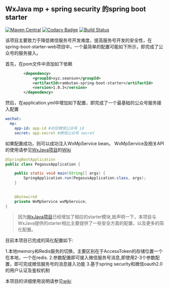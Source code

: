 ## WxJava mp + spring security 的spring boot starter 
[![Maven Central](https://img.shields.io/maven-central/v/xyz.seansun/rambutan-spring-boot-starter.svg)](https://gitee.com/lyfuci/Rambutan) 
[![Codacy Badge](https://api.codacy.com/project/badge/Grade/f003a15557a2423cade8fad04a2b6327)](https://www.codacy.com/manual/lyfuci/rambutan?utm_source=github.com&amp;utm_medium=referral&amp;utm_content=lyfuci/rambutan&amp;utm_campaign=Badge_Grade)
[![Build Status](https://travis-ci.com/lyfuci/rambutan.svg?branch=master)](https://travis-ci.com/lyfuci/rambutan)

该项目主要致力于降低微信服务号开发难度，提高服务号开发的安全性，在spring-boot-starter-web项目中，一个最简单的配置可能如下所示，即完成了公众号的服务接入。

首先，在pom文件中添加如下依赖

```xml
        <dependency>
            <groupId>xyz.seansun</groupId>
            <artifactId>rambutan-spring-boot-starter</artifactId>
            <version>1.0.3</version>
        </dependency>
```

然后，在application.yml中增加如下配置，即完成了一个最基础的公众号服务接入配置

```yaml
wechat:
  mp:
    app-id: app-id #对应微信公众号 id
    secret: app-secret #微信公众号 secret
```

如果配置成功，则可以成功注入WxMpService bean。
WxMpService及相关API的使用请参见[WxJava项目](https://github.com/Wechat-Group/WxJava)的[Wiki](https://github.com/Wechat-Group/WxJava/wiki)

```java
@SpringBootApplication
public class PegasusApplication {

    public static void main(String[] args) {
        SpringApplication.run(PegasusApplication.class, args);
    }

    
    @Autowired
    private WxMpService wxMpService;
}
```

> 因为[WxJava项目](https://github.com/Wechat-Group/WxJava)已经增加了相应的starter模块,故声明一下，本项目与WxJava提供的starter相比主要提供了一些安全方面的配置，以及更多的简化配置。

目前本项目已完成的简化配置如下:

1.本地memory和Redis服务的切换，主要区别在于AccessToken的存储位置一个在本地，一个在redis.
2.参数配置即可接入微信服务号消息,即使用2-3个参数配置，即可完成微信服务号的消息接入功能
3.基于spring security和微信oauth2.0的用户认证及鉴权机制

本项目的详细使用说明请参见[wiki](https://gitee.com/lyfuci/Rambutan/wikis/Home)